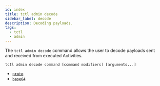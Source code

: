 ```yaml
---
id: index
title: tctl admin decode
sidebar_label: decode
description: Decoding payloads.
tags:
  - tctl
  - admin
---
```


The `tctl admin decode` command allows the user to decode payloads sent and received from executed Activities.

`tctl admin decode command [command modifiers] [arguments...]`

- [`proto`](/tctl-v1/admin/decode/proto)
- [`base64`](/tctl-v1/admin/decode/base64)
